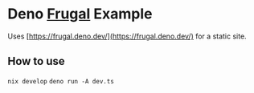 # Deno [Frugal](https://frugal.deno.dev/) Example

Uses [https://frugal.deno.dev/](https://frugal.deno.dev/) for a static site.

## How to use 

`nix develop`
`deno run -A dev.ts`